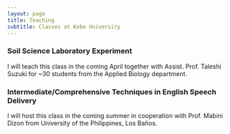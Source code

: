 ```yaml
---
layout: page
title: Teaching
subtitle: Classes at Kobe University 
---
```

### Soil Science Laboratory Experiment
I will teach this class in the coming April together with Assist. Prof. Taleshi Suzuki for ~30 students from the Applied Biology department.

### Intermediate/Comprehensive Techniques in English Speech Delivery
I will host this class in the coming summer in cooperation with Prof. Mabini Dizon from University of the Philippines, Los Baños.
